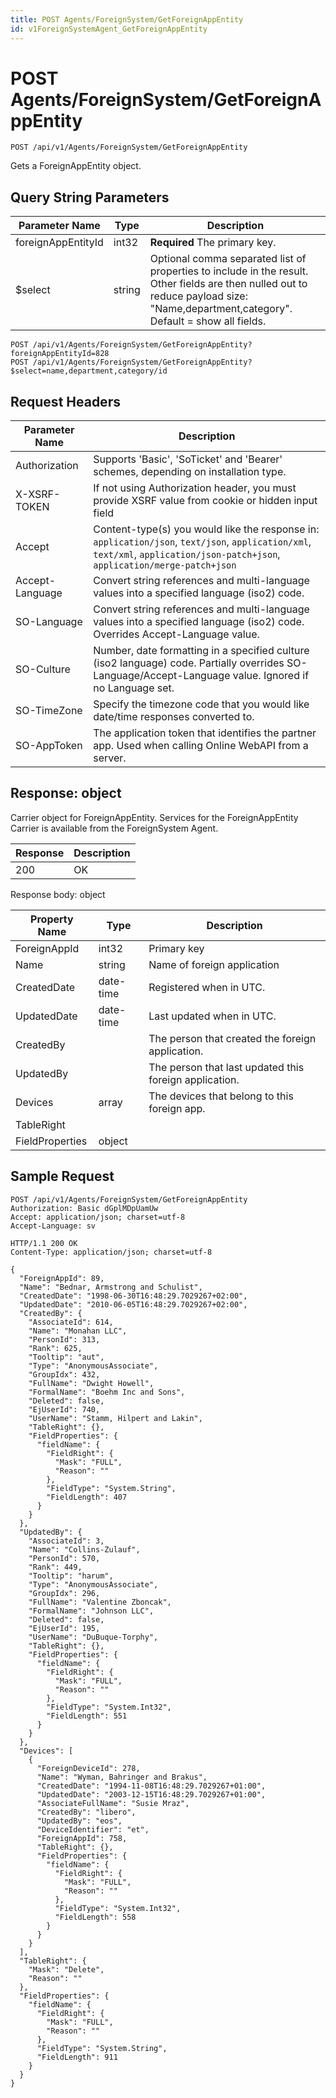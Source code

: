 ```yaml
---
title: POST Agents/ForeignSystem/GetForeignAppEntity
id: v1ForeignSystemAgent_GetForeignAppEntity
---
```


# POST Agents/ForeignSystem/GetForeignAppEntity

```http
POST /api/v1/Agents/ForeignSystem/GetForeignAppEntity
```

Gets a ForeignAppEntity object.







## Query String Parameters

| Parameter Name | Type |  Description |
|----------------|------|--------------|
| foreignAppEntityId | int32 | **Required** The primary key. |
| $select | string |  Optional comma separated list of properties to include in the result. Other fields are then nulled out to reduce payload size: "Name,department,category". Default = show all fields. |

```http
POST /api/v1/Agents/ForeignSystem/GetForeignAppEntity?foreignAppEntityId=828
POST /api/v1/Agents/ForeignSystem/GetForeignAppEntity?$select=name,department,category/id
```


## Request Headers

| Parameter Name | Description |
|----------------|-------------|
| Authorization  | Supports 'Basic', 'SoTicket' and 'Bearer' schemes, depending on installation type. |
| X-XSRF-TOKEN   | If not using Authorization header, you must provide XSRF value from cookie or hidden input field |
| Accept         | Content-type(s) you would like the response in: `application/json`, `text/json`, `application/xml`, `text/xml`, `application/json-patch+json`, `application/merge-patch+json` |
| Accept-Language | Convert string references and multi-language values into a specified language (iso2) code. |
| SO-Language | Convert string references and multi-language values into a specified language (iso2) code. Overrides Accept-Language value. |
| SO-Culture | Number, date formatting in a specified culture (iso2 language) code. Partially overrides SO-Language/Accept-Language value. Ignored if no Language set. |
| SO-TimeZone | Specify the timezone code that you would like date/time responses converted to. |
| SO-AppToken | The application token that identifies the partner app. Used when calling Online WebAPI from a server. |


## Response: object

Carrier object for ForeignAppEntity.
Services for the ForeignAppEntity Carrier is available from the <see cref="T:SuperOffice.CRM.Services.IForeignSystemAgent">ForeignSystem Agent</see>.

| Response | Description |
|----------------|-------------|
| 200 | OK |

Response body: object

| Property Name | Type |  Description |
|----------------|------|--------------|
| ForeignAppId | int32 | Primary key |
| Name | string | Name of foreign application |
| CreatedDate | date-time | Registered when  in UTC. |
| UpdatedDate | date-time | Last updated when  in UTC. |
| CreatedBy |  | The person that created the foreign application. |
| UpdatedBy |  | The person that last updated this foreign application. |
| Devices | array | The devices that belong to this foreign app. |
| TableRight |  |  |
| FieldProperties | object |  |

## Sample Request

```http!
POST /api/v1/Agents/ForeignSystem/GetForeignAppEntity
Authorization: Basic dGplMDpUamUw
Accept: application/json; charset=utf-8
Accept-Language: sv
```

```http_
HTTP/1.1 200 OK
Content-Type: application/json; charset=utf-8

{
  "ForeignAppId": 89,
  "Name": "Bednar, Armstrong and Schulist",
  "CreatedDate": "1998-06-30T16:48:29.7029267+02:00",
  "UpdatedDate": "2010-06-05T16:48:29.7029267+02:00",
  "CreatedBy": {
    "AssociateId": 614,
    "Name": "Monahan LLC",
    "PersonId": 313,
    "Rank": 625,
    "Tooltip": "aut",
    "Type": "AnonymousAssociate",
    "GroupIdx": 432,
    "FullName": "Dwight Howell",
    "FormalName": "Boehm Inc and Sons",
    "Deleted": false,
    "EjUserId": 740,
    "UserName": "Stamm, Hilpert and Lakin",
    "TableRight": {},
    "FieldProperties": {
      "fieldName": {
        "FieldRight": {
          "Mask": "FULL",
          "Reason": ""
        },
        "FieldType": "System.String",
        "FieldLength": 407
      }
    }
  },
  "UpdatedBy": {
    "AssociateId": 3,
    "Name": "Collins-Zulauf",
    "PersonId": 570,
    "Rank": 449,
    "Tooltip": "harum",
    "Type": "AnonymousAssociate",
    "GroupIdx": 296,
    "FullName": "Valentine Zboncak",
    "FormalName": "Johnson LLC",
    "Deleted": false,
    "EjUserId": 195,
    "UserName": "DuBuque-Torphy",
    "TableRight": {},
    "FieldProperties": {
      "fieldName": {
        "FieldRight": {
          "Mask": "FULL",
          "Reason": ""
        },
        "FieldType": "System.Int32",
        "FieldLength": 551
      }
    }
  },
  "Devices": [
    {
      "ForeignDeviceId": 278,
      "Name": "Wyman, Bahringer and Brakus",
      "CreatedDate": "1994-11-08T16:48:29.7029267+01:00",
      "UpdatedDate": "2003-12-15T16:48:29.7029267+01:00",
      "AssociateFullName": "Susie Mraz",
      "CreatedBy": "libero",
      "UpdatedBy": "eos",
      "DeviceIdentifier": "et",
      "ForeignAppId": 758,
      "TableRight": {},
      "FieldProperties": {
        "fieldName": {
          "FieldRight": {
            "Mask": "FULL",
            "Reason": ""
          },
          "FieldType": "System.Int32",
          "FieldLength": 558
        }
      }
    }
  ],
  "TableRight": {
    "Mask": "Delete",
    "Reason": ""
  },
  "FieldProperties": {
    "fieldName": {
      "FieldRight": {
        "Mask": "FULL",
        "Reason": ""
      },
      "FieldType": "System.String",
      "FieldLength": 911
    }
  }
}
```